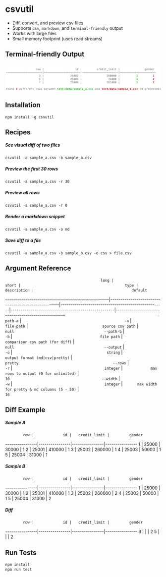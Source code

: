 # csvutil
- Diff, convert, and preview csv files
- Supports `csv`, `markdown`, and `terminal-friendly` output
- Works with large files
- Small memory footprint (uses read streams)

## Terminal-friendly Output
![screenshot](https://github.com/aaron9000/csvutil/blob/master/assets/screenshot.png)
--


## Installation
```
npm install -g csvutil
```


## Recipes

##### See visual diff of two files
```csvutil -a sample_a.csv -b sample_b.csv```

##### Preview the first 30 rows
```csvutil -a sample_a.csv -r 30```

##### Preview all rows
```csvutil -a sample_a.csv -r 0```

##### Render a markdown snippet
```csvutil -a sample_a.csv -o md```

##### Save diff to a file
```csvutil -a sample_a.csv -b sample_b.csv -o csv > file.csv```


## Argument Reference
                                               long |                                              short |                                               type |                                        description |                                            default
----------------------------------------------------|----------------------------------------------------|----------------------------------------------------|----------------------------------------------------|----------------------------------------------------
 `                                        --path-a` | `                                              -a` | `                                       file path` | `                                 source csv path` | `                                            null`
 `                                        --path-b` | `                                              -b` | `                                       file path` | `                  comparison csv path (for diff)` | `                                            null`
 `                                        --output` | `                                              -o` | `                                          string` | `                   output format (md|csv|pretty)` | `                                          pretty`
 `                                          --rows` | `                                              -r` | `                                         integer` | `            max rows to output (0 for unlimited)` | `                                              10`
 `                                         --width` | `                                              -w` | `                                         integer` | `      max width for pretty & md columns (5 - 50)` | `                                              16`


## Diff Example

##### Sample A
            row |             id |   credit_limit |         gender
----------------|----------------|----------------|----------------
              1 |          25000 |          30000 |              1
              2 |          25001 |         410000 |              1
              3 |          25002 |         260000 |              1
              4 |          25003 |          50000 |              1
              5 |          25004 |          31000 |              1

##### Sample B
            row |             id |   credit_limit |         gender
----------------|----------------|----------------|----------------
              1 |          25000 |          30000 |              1
              2 |          25001 |         410000 |              1
              3 |          25002 |         260000 |              2
              4 |          25003 |          50000 |              1
              5 |          25004 |          31000 |              2

##### Diff
            row |             id |   credit_limit |         gender
----------------|----------------|----------------|----------------
              3 |                |                |              2
              5 |                |                |              2



## Run Tests
```
npm install
npm run test
```
